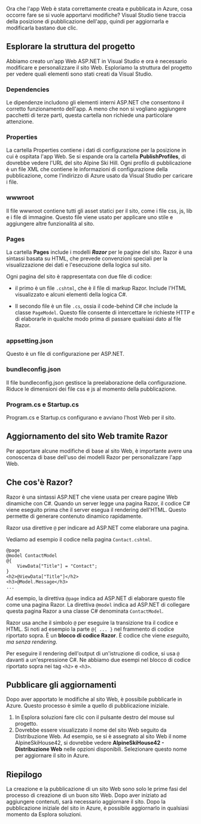 Ora che l'app Web è stata correttamente creata e pubblicata in Azure, cosa occorre fare se si vuole apportarvi modifiche? Visual Studio tiene traccia della posizione di pubblicazione dell'app, quindi per aggiornarla e modificarla bastano due clic.

## <a name="explore-the-project-structure"></a>Esplorare la struttura del progetto

Abbiamo creato un'app Web ASP.NET in Visual Studio e ora è necessario modificare e personalizzare il sito Web. Esploriamo la struttura del progetto per vedere quali elementi sono stati creati da Visual Studio.

### <a name="dependencies"></a>Dependencies

Le dipendenze includono gli elementi interni ASP.NET che consentono il corretto funzionamento dell'app. A meno che non si vogliano aggiungere pacchetti di terze parti, questa cartella non richiede una particolare attenzione.

### <a name="properties"></a>Properties

La cartella Properties contiene i dati di configurazione per la posizione in cui è ospitata l'app Web. Se si espande ora la cartella **PublishProfiles**, di dovrebbe vedere l'URL del sito Alpine Ski Hill. Ogni profilo di pubblicazione è un file XML che contiene le informazioni di configurazione della pubblicazione, come l'indirizzo di Azure usato da Visual Studio per caricare i file.

### <a name="wwwroot"></a>wwwroot

Il file wwwroot contiene tutti gli asset statici per il sito, come i file css, js, lib e i file di immagine. Questo file viene usato per applicare uno stile e aggiungere altre funzionalità al sito.

### <a name="pages"></a>Pages

La cartella **Pages** include i modelli _**Razor**_ per le pagine del sito.
Razor è una sintassi basata su HTML, che prevede convenzioni speciali per la visualizzazione dei dati e l'esecuzione della logica sul sito.

Ogni pagina del sito è rappresentata con due file di codice:

- il primo è un file `.cshtml`, che è il file di markup Razor. Include l'HTML visualizzato e alcuni elementi della logica C#.

- Il secondo file è un file `.cs`, ossia il code-behind C# che include la classe `PageModel`. Questo file consente di intercettare le richieste HTTP e di elaborarle in qualche modo prima di passare qualsiasi dato al file Razor.

### <a name="appsettingjson"></a>appsetting.json

Questo è un file di configurazione per ASP.NET.

### <a name="bundleconfigjson"></a>bundleconfig.json

Il file bundleconfig.json gestisce la preelaborazione della configurazione. Riduce le dimensioni dei file css e js al momento della pubblicazione.

### <a name="programcs-and-startupcs"></a>Program.cs e Startup.cs

Program.cs e Startup.cs configurano e avviano l'host Web per il sito.

## <a name="updating-your-website-using-razor"></a>Aggiornamento del sito Web tramite Razor

Per apportare alcune modifiche di base al sito Web, è importante avere una conoscenza di base dell'uso dei modelli Razor per personalizzare l'app Web.

## <a name="what-is-razor"></a>Che cos'è Razor?

Razor è una sintassi ASP.NET che viene usata per creare pagine Web dinamiche con C#. Quando un server legge una pagina Razor, il codice C# viene eseguito prima che il server esegua il rendering dell'HTML. Questo permette di generare contenuto dinamico rapidamente.

Razor usa direttive `@` per indicare ad ASP.NET come elaborare una pagina.

Vediamo ad esempio il codice nella pagina `Contact.cshtml`.

```aspx-csharp
@page
@model ContactModel
@{
    ViewData["Title"] = "Contact";
}
<h2>@ViewData["Title"]</h2>
<h3>@Model.Message</h3>
...
```

Ad esempio, la direttiva `@page` indica ad ASP.NET di elaborare questo file come una pagina Razor.
La direttiva `@model` indica ad ASP.NET di collegare questa pagina Razor a una classe C# denominata `ContactModel`.

Razor usa anche il simbolo `@` per eseguire la transizione tra il codice e HTML.
Si noti ad esempio la parte `@{ ... }` nel frammento di codice riportato sopra. È un **blocco di codice Razor**. È codice che viene _eseguito, ma senza rendering_.

Per eseguire il rendering dell'output di un'istruzione di codice, si usa `@` davanti a un'espressione C#. Ne abbiamo due esempi nel blocco di codice riportato sopra nei tag `<h2>` e `<h3>`.

## <a name="publish-your-updates"></a>Pubblicare gli aggiornamenti

Dopo aver apportato le modifiche al sito Web, è possibile pubblicarle in Azure. Questo processo è simile a quello di pubblicazione iniziale.

1. In Esplora soluzioni fare clic con il pulsante destro del mouse sul progetto.
1. Dovrebbe essere visualizzato il nome del sito Web seguito da Distribuzione Web. Ad esempio, se si è assegnato al sito Web il nome AlpineSkiHouse42, si dovrebbe vedere **AlpineSkiHouse42 - Distribuzione Web** nelle opzioni disponibili. Selezionare questo nome per aggiornare il sito in Azure.

## <a name="summary"></a>Riepilogo

La creazione e la pubblicazione di un sito Web sono solo le prime fasi del processo di creazione di un buon sito Web. Dopo aver iniziato ad aggiungere contenuti, sarà necessario aggiornare il sito. Dopo la pubblicazione iniziale del sito in Azure, è possibile aggiornarlo in qualsiasi momento da Esplora soluzioni.
